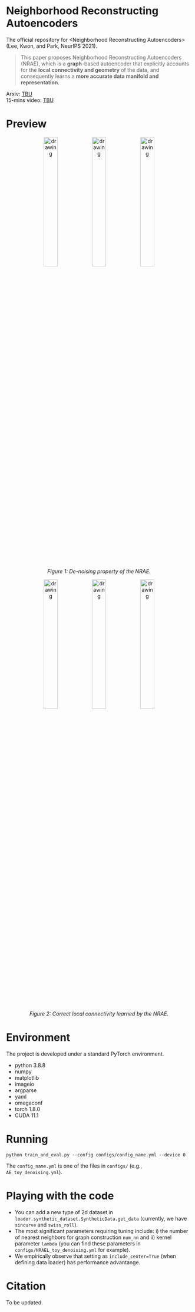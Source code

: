 # Neighborhood Reconstructing Autoencoders
The official repository for \<Neighborhood Reconstructing Autoencoders\> (Lee, Kwon, and Park, NeurIPS 2021).

> This paper proposes Neighborhood Reconstructing Autoencoders (NRAE), which is a **graph**-based autoencoder that explicitly accounts for the **local connectivity and geometry** of the data, and consequently learns a **more accurate data manifold and representation**.

Arxiv: [TBU]()  
15-mins video: [TBU]()

# Preview
<center>
<figure>
<img src="./results/AE_toy_denoising/AE_training.gif" alt="drawing" style='width:30%;'/>
<img src="./results/NRAEL_toy_denoising/NRAEL_training.gif" alt="drawing" style='width:30%;'/>
<img src="./results/NRAEQ_toy_denoising/NRAEQ_training.gif" alt="drawing" style='width:30%;'/>
<figcaption><I>Figure 1: De-noising property of the NRAE.</I></figcaption>
</figure>
<figure>
<img src="./results/AE_toy_geometry_preserving/AE_training.gif" alt="drawing" style='width:30%;'/>
<img src="./results/NRAEL_toy_geometry_preserving/NRAEL_training.gif" alt="drawing" style='width:30%;'/>
<img src="./results/NRAEQ_toy_geometry_preserving/NRAEQ_training.gif" alt="drawing" style='width:30%;'/>
<figcaption><I>Figure 2: Correct local connectivity learned by the NRAE.</I></figcaption>
</figure>
</center>

# Environment

The project is developed under a standard PyTorch environment.
- python 3.8.8
- numpy 
- matplotlib 
- imageio 
- argparse 
- yaml 
- omegaconf 
- torch 1.8.0
- CUDA 11.1

# Running
```
python train_and_eval.py --config configs/config_name.yml --device 0
```
The `config_name.yml` is one of the files in `configs/` (e.g., `AE_toy_denoising.yml`). 

# Playing with the code
- You can add a new type of 2d dataset in `loader.synthetic_dataset.SyntheticData.get_data` (currently, we have `sincurve` and `swiss_roll`).
- The most significant parameters requiring tuning include: i) the number of nearest neighbors for graph construction `num_nn` and ii) kernel parameter `lambda` (you can find these parameters in `configs/NRAEL_toy_denoising.yml` for example). 
- We empirically observe that setting as `include_center=True` (when defining data loader) has performance advantange. 

# Citation
To be updated.
